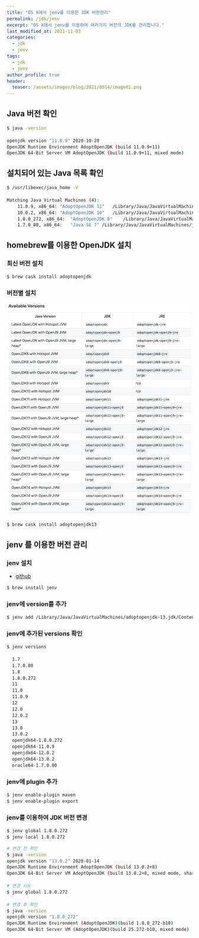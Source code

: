 ```yaml
---
title: "OS X에서 jenv를 이용한 JDK 버전관리"
permalink: /jdk/jenv
excerpt: "OS X에서 jenv를 이용하여 여러가지 버전의 JDK를 관리합니다."
last_modified_at: 2021-11-03
categories:
  - jdk
  - jenv
tags:
  - jdk
  - jenv
author_profile: true
header:
  teaser: /assets/images/blog/2021/0014/image01.png
---
```


## Java 버전 확인

```bash
$ java -version

openjdk version "11.0.9" 2020-10-20
OpenJDK Runtime Environment AdoptOpenJDK (build 11.0.9+11)
OpenJDK 64-Bit Server VM AdoptOpenJDK (build 11.0.9+11, mixed mode)
```

## 설치되어 있는 Java 목록 확인

```bash
$ /usr/libexec/java_home -V

Matching Java Virtual Machines (4):
    11.0.9, x86_64:	"AdoptOpenJDK 11"	/Library/Java/JavaVirtualMachines/adoptopenjdk-11.jdk/Contents/Home
    10.0.2, x86_64:	"AdoptOpenJDK 10"	/Library/Java/JavaVirtualMachines/adoptopenjdk-10.jdk/Contents/Home
    1.8.0_272, x86_64:	"AdoptOpenJDK 8"	/Library/Java/JavaVirtualMachines/adoptopenjdk-8.jdk/Contents/Home
    1.7.0_80, x86_64:	"Java SE 7"	/Library/Java/JavaVirtualMachines/jdk1.7.0_80.jdk/Contents/Home
```

## homebrew를 이용한 OpenJDK 설치

### 최신 버전 설치

```bash
$ brew cask install adoptopenjdk
```

### 버전별 설치

![image01.png](/assets/images/blog/2021/0014/image01.png)

```bash
$ brew cask install adoptopenjdk13
```

## jenv 를 이용한 버전 관리

### jenv 설치

- [github](https://github.com/jenv/jenv)

```bash
$ brew install jenv
```

### jenv에 version를 추가

```bash
$ jenv add /Library/Java/JavaVirtualMachines/adoptopenjdk-13.jdk/Contents/Home
```

### jenv에 추가된 versions 확인

```bash
$ jenv versions

  1.7
  1.7.0.80
  1.8
  1.8.0.272
  11
  11.0
  11.0.9
  12
  12.0
  12.0.2
  13
  13.0
  13.0.2
  openjdk64-1.8.0.272
  openjdk64-11.0.9
  openjdk64-12.0.2
  openjdk64-13.0.2
  oracle64-1.7.0.80
```

### jenv에 plugin 추가

```bash
$ jenv enable-plugin maven
$ jenv enable-plugin export
```

### jenv를 이용하여 JDK 버전 변경

```bash
$ jenv global 1.8.0.272
$ jenv local 1.8.0.272
```

```bash
# 변경 전 확인
$ java -version
openjdk version "13.0.2" 2020-01-14
OpenJDK Runtime Environment AdoptOpenJDK (build 13.0.2+8)
OpenJDK 64-Bit Server VM AdoptOpenJDK (build 13.0.2+8, mixed mode, sharing)

# 변경 시도
$ jenv global 1.8.0.272

# 변경 후 확인
$ java -version
openjdk version "1.8.0_272"
OpenJDK Runtime Environment (AdoptOpenJDK)(build 1.8.0_272-b10)
OpenJDK 64-Bit Server VM (AdoptOpenJDK)(build 25.272-b10, mixed mode)
```
